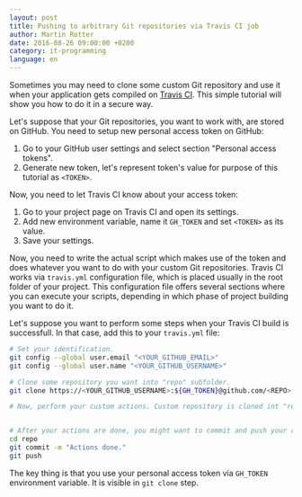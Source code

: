 ```yaml
---
layout: post
title: Pushing to arbitrary Git repositories via Travis CI job
author: Martin Rotter
date: 2016-08-26 09:00:00 +0200
category: it-programming
language: en
---
```


Sometimes you may need to clone some custom Git repository and use it when your application gets compiled on [Travis CI](https://travis-ci.org/). This simple tutorial will show you how to do it in a secure way.
<!--more-->
Let's suppose that your Git repositories, you want to work with, are stored on GitHub. You need to setup new personal access token on GitHub:

1. Go to your GitHub user settings and select section "Personal access tokens".
2. Generate new token, let's represent token's value for purpose of this tutorial as `<TOKEN>`.

Now, you need to let Travis CI know about your access token:

1. Go to your project page on Travis CI and open its settings.
2. Add new environment variable, name it `GH_TOKEN` and set `<TOKEN>` as its value.
3. Save your settings.

Now, you need to write the actual script which makes use of the token and does whatever you want to do with your custom Git repositories. Travis CI works via `travis.yml` configuration file, which is placed usually in the root folder of your project. This configuration file offers several sections where you can execute your scripts, depending in which phase of project building you want to do it.

Let's suppose you want to perform some steps when your Travis CI build is successfull. In that case, add this to your `travis.yml` file:

```bash
# Set your identification.
git config --global user.email "<YOUR_GITHUB_EMAIL>"
git config --global user.name "<YOUR_GITHUB_USERNAME>"

# Clone some repository you want into "repo" subfolder.
git clone https://<YOUR_GITHUB_USERNAME>:${GH_TOKEN}@github.com/<REPO>.git ./repo

# Now, perform your custom actions. Custom repository is cloned int "repo" subfolder of PWD.


# After your actions are done, you might want to commit and push your changes.
cd repo
git commit -m "Actions done."
git push
```

The key thing is that you use your personal access token via `GH_TOKEN` environment variable. It is visible in `git clone` step.